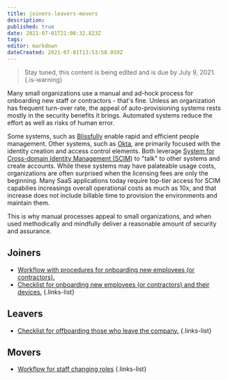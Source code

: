 ```yaml
---
title: joiners-leavers-movers
description: 
published: true
date: 2021-07-01T21:08:32.823Z
tags: 
editor: markdown
dateCreated: 2021-07-01T13:53:58.019Z
---
```


> Stay tuned, this content is being edited and is due by July 9, 2021.
{.is-warning}

Many small organizations use a manual and ad-hock process for onboarding new staff or contractors - that's fine.  Unless an organization has frequent turn-over rate, the appeal of auto-provisioning systems rests mostly in the security benefits it brings.  Automated systems reduce the effort as well as risks of human error.

Some systems, such as [Blissfully](https://www.blissfully.com/) enable rapid and efficient people management.  Other systems, such as [Okta](https://www.okta.com), are primarily focused with the identity creation and access control elements. Both leverage [System for Cross-domain Identity Management (SCIM)](#) to "talk" to other systems and create accounts.  While these systems may have palateable usage costs, organizations are often surprised when the licensing fees are only the beginning.  Many SaaS applications today require top-tier access for SCIM capabilies increasings overall operational costs as much as 10x, and that increase does not include billable time to provision the environments and maintain them.

This is why manual processes appeal to small organizations, and when used methodically and mindfully deliver a reasonable amount of security and assurance. 

## Joiners

- [Workflow with procedures for onboarding new employees (or contractors).](#)
- [Checklist for onboarding new employees (or contractors) and their devices.](/bronze-training/joiners-leavers-movers/joiners-sample-checklist)
{.links-list}


## Leavers

- [Checklist for offboarding those who leave the company.](#)
{.links-list}

## Movers

- [Workflow for staff changing roles](#)
{.links-list}


